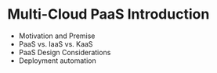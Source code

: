 # Multi-Cloud PaaS Introduction

* Motivation and Premise
* PaaS vs. IaaS vs. KaaS
* PaaS Design Considerations
* Deployment automation



